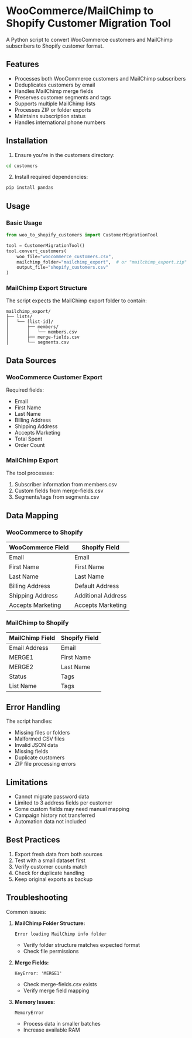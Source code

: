 # WooCommerce/MailChimp to Shopify Customer Migration Tool 

A Python script to convert WooCommerce customers and MailChimp subscribers to Shopify customer format.

## Features

- Processes both WooCommerce customers and MailChimp subscribers
- Deduplicates customers by email
- Handles MailChimp merge fields
- Preserves customer segments and tags
- Supports multiple MailChimp lists
- Processes ZIP or folder exports
- Maintains subscription status
- Handles international phone numbers

## Installation

1. Ensure you're in the customers directory:

```bash
cd customers
```

2. Install required dependencies:

```bash
pip install pandas
```

## Usage

### Basic Usage

```python
from woo_to_shopify_customers import CustomerMigrationTool

tool = CustomerMigrationTool()
tool.convert_customers(
    woo_file="woocommerce_customers.csv",
    mailchimp_folder="mailchimp_export",  # or "mailchimp_export.zip"
    output_file="shopify_customers.csv"
)
```

### MailChimp Export Structure

The script expects the MailChimp export folder to contain:

```
mailchimp_export/
├── lists/
│   └── [list-id]/
│       ├── members/
│       │   └── members.csv
│       ├── merge-fields.csv
│       └── segments.csv
```

## Data Sources

### WooCommerce Customer Export

Required fields:

- Email
- First Name
- Last Name
- Billing Address
- Shipping Address
- Accepts Marketing
- Total Spent
- Order Count

### MailChimp Export

The tool processes:

1. Subscriber information from members.csv
2. Custom fields from merge-fields.csv
3. Segments/tags from segments.csv

## Data Mapping

### WooCommerce to Shopify

| WooCommerce Field | Shopify Field |
|-------------------|---------------|
| Email | Email |
| First Name | First Name |
| Last Name | Last Name |
| Billing Address | Default Address |
| Shipping Address | Additional Address |
| Accepts Marketing | Accepts Marketing |

### MailChimp to Shopify

| MailChimp Field | Shopify Field |
|-----------------|---------------|
| Email Address | Email |
| MERGE1 | First Name |
| MERGE2 | Last Name |
| Status | Tags |
| List Name | Tags |

## Error Handling

The script handles:

- Missing files or folders
- Malformed CSV files
- Invalid JSON data
- Missing fields
- Duplicate customers
- ZIP file processing errors

## Limitations

- Cannot migrate password data
- Limited to 3 address fields per customer
- Some custom fields may need manual mapping
- Campaign history not transferred
- Automation data not included

## Best Practices

1. Export fresh data from both sources
2. Test with a small dataset first
3. Verify customer counts match
4. Check for duplicate handling
5. Keep original exports as backup

## Troubleshooting

Common issues:

1. **MailChimp Folder Structure:**

   ```
   Error loading MailChimp info folder
   ```

   - Verify folder structure matches expected format
   - Check file permissions

2. **Merge Fields:**

   ```
   KeyError: 'MERGE1'
   ```

   - Check merge-fields.csv exists
   - Verify merge field mapping

3. **Memory Issues:**

   ```
   MemoryError
   ```

   - Process data in smaller batches
   - Increase available RAM
